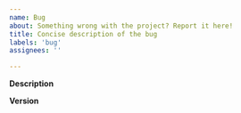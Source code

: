 ```yaml
---
name: Bug
about: Something wrong with the project? Report it here!
title: Concise description of the bug
labels: 'bug'
assignees: ''

---
```


**Description**

<!--Tell us about the bug. What went wrong? How can we reproduce it? What should the correct behavior be?
-->

**Version**

<!--What version are you using? e.g. `cosign version`...
-->
